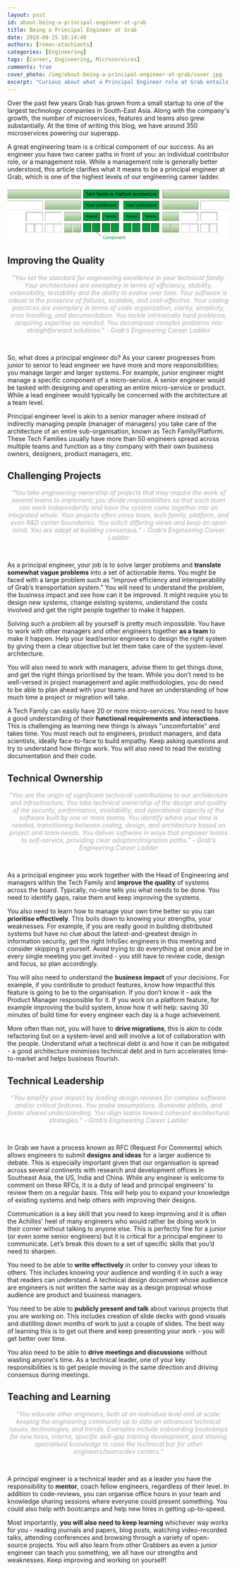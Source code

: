 ```yaml
---
layout: post
id: about-being-a-principal-engineer-at-grab
title: Being a Principal Engineer at Grab
date: 2019-09-25 18:14:40
authors: [roman-atachiants]
categories: [Engineering]
tags: [Career, Engineering, Microservices]
comments: true
cover_photo: /img/about-being-a-principal-engineer-at-grab/cover.jpg
excerpt: "Curious about what a Principal Engineer role at Grab entails? Our Principal Engineers' responsibilities range from solving complex problems, taking care of the system-level architecture, collaborating with cross-functional teams, providing mentorship, and more."
---
```


Over the past few years Grab has grown from a small startup to one of the largest technology companies in South-East Asia. Along with the company's growth, the number of microservices, features and teams also grew substantially. At the time of writing this blog, we have around 350 microservices powering our superapp.

A great engineering team is a critical component of our success. As an engineer you have two career paths in front of you: an individual contributor role, or a management role. While a management role is generally better understood, this article clarifies what it means to be a principal engineer at Grab, which is one of the highest levels of our engineering career ladder.


<div class="post-image-section">
  <img alt="Engineering Career Ladder" src="/img/about-being-a-principal-engineer-at-grab/image1.jpg">
</div>


## Improving the Quality
<div align="center" style="font-style:italic"><font color="A9A9A9">“You set the standard for engineering excellence in your technical family. Your architectures are exemplary in terms of efficiency, stability, extensibility, testability and the ability to evolve over time. Your software is robust in the presence of failures, scalable, and cost-effective. Your coding practices are exemplary in terms of code organization, clarity, simplicity, error handling, and documentation. You tackle intrinsically hard problems, acquiring expertise as needed. You decompose complex problems into straightforward solutions.” - Grab’s Engineering Career Ladder</font></div>
<p>&nbsp;</p>
So, what does a principal engineer do? As your career progresses from junior to senior to lead engineer we have more and more responsibilities; you manage larger and larger systems. For example, junior engineer might manage a specific component of a micro-service. A senior engineer would be tasked with designing and operating an entire micro-service or product. While a lead engineer would typically be concerned with the architecture at a team level.

Principal engineer level is akin to a senior manager where instead of indirectly managing people (manager of managers) you take care of the architecture of an entire sub-organisation, known as Tech Family/Platform. These Tech Families usually have more than 50 engineers spread across multiple teams and function as a tiny company with their own business owners, designers, product managers, etc.

## Challenging Projects

<div align="center" style="font-style:italic"><font color="A9A9A9">“You take engineering ownership of projects that may require the work of several teams to implement; you divide responsibilities so that each team can work independently and have the system come together into an integrated whole. Your projects often cross team, tech family, platform, and even R&D center boundaries. You solicit differing views and keep an open mind. You are adept at building consensus.” - Grab’s Engineering Career Ladder</font></div>
<p>&nbsp;</p>

As a principal engineer, your job is to solve larger problems and **translate somewhat vague problems** into a set of actionable items. You might be faced with a large problem such as “improve efficiency and interoperability of Grab’s transportation system.” You will need to understand the problem, the business impact and see how can it be improved. It might require you to design new systems, change existing systems, understand the costs involved and get the right people together to make it happen.

Solving such a problem all by yourself is pretty much impossible. You have to work with other managers and other engineers together **as a team** to make it happen. Help your lead/senior engineers to design the right system by giving them a clear objective but let them take care of the system-level architecture.  

You will also need to work with managers, advise them to get things done, and get the right things prioritised by the team. While you don’t need to be well-versed in project management and agile methodologies, you do need to be able to plan ahead with your teams and have an understanding of how much time a project or migration will take.

A Tech Family can easily have 20 or more micro-services. You need to have a good understanding of their **functional requirements and interactions**. This is challenging as learning new things is always "uncomfortable" and takes time. You must reach out to engineers, product managers, and data scientists, ideally face-to-face to build empathy. Keep asking questions and try to understand how things work. You will also need to read the existing documentation and their code.

## Technical Ownership

<div align="center" style="font-style:italic"><font color="A9A9A9">“You are the origin of significant technical contributions to our architecture and infrastructure. You take technical ownership of the design and quality of the security, performance, availability, and operational aspects of the software built by one or more teams. You identify where your time is needed, transitioning between coding, design, and architecture based on project and team needs. You deliver software in ways that empower teams to self-service, providing clear adoption/migration paths.” - Grab’s Engineering Career Ladder</font></div>
<p>&nbsp;</p>

As a principal engineer you work together with the Head of Engineering and managers within the Tech Family and **improve the quality** of systems across the board. Typically, no-one tells you what needs to be done. You need to identify gaps, raise them and keep improving the systems.

You also need to learn how to manage your own time better so you can **prioritise effectively**. This boils down to knowing your strengths, your weaknesses. For example, if you are really good in building distributed systems but have no clue about the latest-and-greatest design in information security, get the right InfoSec engineers in this meeting and consider skipping it yourself. Avoid trying to do everything at once and be in every single meeting you get invited - you still have to review code, design and focus, so plan accordingly.

You will also need to understand the **business impact** of your decisions. For example, if you contribute to product features, know how impactful this feature is going to be to the organisation. If you don’t know it - ask the Product Manager responsible for it. If you work on a platform feature, for example improving the build system, know how it will help: saving 30 minutes of build time for every engineer each day is a huge achievement.

More often than not, you will have to **drive migrations**, this is akin to code refactoring but on a system-level and will involve a lot of collaboration with the people. Understand what a technical debt is and how it can be mitigated - a good architecture minimises technical debt and in turn accelerates time-to-market and helps business flourish.

## Technical Leadership

<div align="center" style="font-style:italic"><font color="A9A9A9">“You amplify your impact by leading design reviews for complex software and/or critical features. You probe assumptions, illuminate pitfalls, and foster shared understanding. You align teams toward coherent architectural strategies.” - Grab’s Engineering Career Ladder</font></div>
<p>&nbsp;</p>

In Grab we have a process known as RFC (Request For Comments) which allows engineers to submit **designs and ideas** for a larger audience to debate. This is especially important given that our organisation is spread across several continents with research and development offices in Southeast Asia, the US, India and China. While any engineer is welcome to comment on these RFCs, it is a duty of lead and principal engineers’ to review them on a regular basis. This will help you to expand your knowledge of existing systems and help others with improving their designs.

Communication is a key skill that you need to keep improving and it is often the Achilles' heel of many engineers who would rather be doing work in their corner without talking to anyone else. This is perfectly fine for a junior (or even some senior engineers) but it is critical for a principal engineer to communicate. Let’s break this down to a set of specific skills that you’d need to sharpen.

You need to be able to **write effectively** in order to convey your ideas to others. This includes knowing your audience and wording it in such a way that readers can understand. A technical design document whose audience are engineers is not written the same way as a design proposal whose audience are product and business managers.

You need to be able to **publicly present and talk** about various projects that you are working on. This includes creation of slide decks with good visuals and distilling down months of work to just a couple of slides. The best way of learning this is to get out there and keep presenting your work - you will get better over time.

You also need to be able to **drive meetings and discussions** without wasting anyone's time. As a technical leader, one of your key responsibilities is to get people moving in the same direction and driving consensus during meetings.

## Teaching and Learning

<div align="center" style="font-style:italic"><font color="A9A9A9">“You educate other engineers, both at an individual level and at scale: keeping the engineering community up to date on advanced technical issues, technologies, and trends. Examples include onboarding bootcamps for new hires, interns, specific skill-gap training development, and sharing specialised knowledge to raise the technical bar for other engineers/teams/dev centers.”</font></div>
<p>&nbsp;</p>

A principal engineer is a technical leader and as a leader you have the responsibility to **mentor**, coach fellow engineers, regardless of their level. In addition to code-reviews, you can organise office hours in your team and knowledge sharing sessions where everyone could present something. You could also help with bootcamps and help new hires in getting up-to-speed.

Most importantly, **you will also need to keep learning** whichever way works for you - reading journals and papers, blog posts, watching video-recorded talks, attending conferences and browsing through a variety of open-source projects. You will also learn from other Grabbers as even a junior engineer can teach you something, we all have our strengths and weaknesses. Keep improving and working on yourself!
